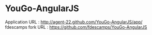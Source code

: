YouGo-AngularJS
===============
Application URL : http://agent-22.github.com/YouGo-AngularJS/app/
fdescamps fork URL : https://github.com/fdescamps/YouGo-AngularJS	